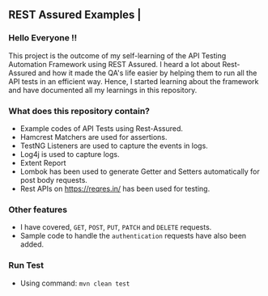 

## REST Assured Examples |

### Hello Everyone !!
This project is the outcome of my self-learning of the API Testing Automation Framework using REST Assured. I heard a lot about Rest-Assured and how it made the QA's life easier by helping them to run all the API tests in an efficient way. Hence, I started learning about the framework and have documented all my learnings in this repository.


### What does this repository contain?
- Example codes of API Tests using Rest-Assured.
- Hamcrest Matchers are used for assertions.
- TestNG Listeners are used to capture the events in logs.
- Log4j is used to capture logs.
- Extent Report
- Lombok has been used to generate Getter and Setters automatically for post body requests.
- Rest APIs on https://reqres.in/ has been used for testing.

### Other features
- I have covered, `GET`, `POST`, `PUT`, `PATCH` and `DELETE` requests.
- Sample code to handle the `authentication` requests have also been added.

### Run Test
- Using command: `mvn clean test`

